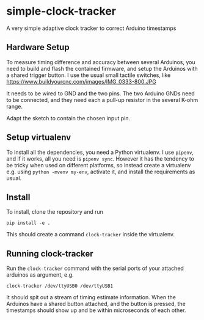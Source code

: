 # simple-clock-tracker

A very simple adaptive clock tracker to correct Arduino timestamps

## Hardware Setup

To measure timing difference and accuracy between several Arduinos,
you need to build and flash the contained firmware, and setup the
Arduinos with a shared trigger button. I use the usual small tactile
switches, like https://www.buildyourcnc.com/images/IMG_0333-800.JPG

It needs to be wired to GND and the two pins. The two Arduino GNDs
need to be connected, and they need each a pull-up resistor in the
several K-ohm range.

Adapt the sketch to contain the chosen input pin.

## Setup virtualenv

To install all the dependencies, you need a Python virtualenv. I use
`pipenv`, and if it works, all you need is `pipenv sync`. However it
has the tendency to be tricky when used on different platforms, so
instead create a virtualenv e.g. using `python -mvenv my-env`,
activate it, and install the requirements as usual.

## Install

To install, clone the repository and run

```
pip install -e .
```

This should create a command `clock-tracker` inside the virtualenv.

## Running clock-tracker

Run the `clock-tracker` command with the serial ports of your attached
arduinos as argument, e.g.

```
clock-tracker /dev/ttyUSB0 /dev/ttyUSB1
```

It should spit out a stream of timing estimate information. When the
Arduinos have a shared button attached, and the button is pressed, the
timestamps should show up and be within microseconds of each other.
